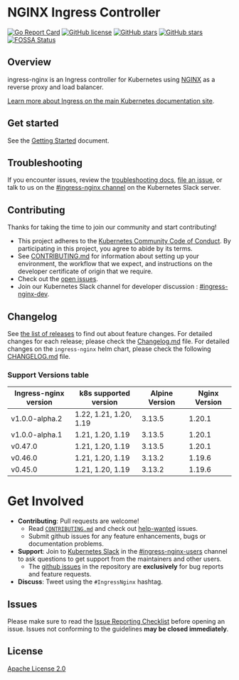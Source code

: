 # NGINX Ingress Controller

[![Go Report Card](https://goreportcard.com/badge/github.com/kubernetes/ingress-nginx)](https://goreportcard.com/report/github.com/kubernetes/ingress-nginx)
[![GitHub license](https://img.shields.io/github/license/kubernetes/ingress-nginx.svg)](https://github.com/kubernetes/ingress-nginx/blob/master/LICENSE)
[![GitHub stars](https://img.shields.io/github/stars/kubernetes/ingress-nginx.svg)](https://github.com/kubernetes/ingress-nginx/stargazers)
[![GitHub stars](https://img.shields.io/badge/contributions-welcome-orange.svg)](https://github.com/kubernetes/ingress-nginx/blob/master/CONTRIBUTING.md)
[![FOSSA Status](https://app.fossa.io/api/projects/git%2Bgithub.com%2Fkubernetes%2Fingress-nginx.svg?type=shield)](https://app.fossa.io/projects/git%2Bgithub.com%2Fkubernetes%2Fingress-nginx?ref=badge_shield)

## Overview

ingress-nginx is an Ingress controller for Kubernetes using [NGINX](https://www.nginx.org/) as a reverse proxy and load balancer.

[Learn more about Ingress on the main Kubernetes documentation site](https://kubernetes.io/docs/concepts/services-networking/ingress/).

## Get started

See the [Getting Started](https://kubernetes.github.io/ingress-nginx/deploy/) document.

## Troubleshooting

If you encounter issues, review the [troubleshooting docs](docs/troubleshooting.md), [file an issue](https://github.com/kubernetes/ingress-nginx/issues), or talk to us on the [#ingress-nginx channel](https://kubernetes.slack.com/messages/ingress-nginx) on the Kubernetes Slack server.

## Contributing

Thanks for taking the time to join our community and start contributing!

- This project adheres to the [Kubernetes Community Code of Conduct](https://git.k8s.io/community/code-of-conduct.md). By participating in this project, you agree to abide by its terms.
- See [CONTRIBUTING.md](CONTRIBUTING.md) for information about setting up your environment, the workflow that we expect, and instructions on the developer certificate of origin that we require.
- Check out the [open issues](https://github.com/kubernetes/ingress-nginx).
- Join our Kubernetes Slack channel for developer discussion : [#ingress-nginx-dev](https://kubernetes.slack.com/archives/C021E147ZA4).

## Changelog

See [the list of releases](https://github.com/kubernetes/ingress-nginx/releases) to find out about feature changes.
For detailed changes for each release; please check the [Changelog.md](Changelog.md) file.
For detailed changes on the `ingress-nginx` helm chart, please check the following [CHANGELOG.md](charts/ingress-nginx/CHANGELOG.md) file.

### Support Versions table 

| Ingress-nginx version | k8s supported version  | Alpine Version | Nginx Version |
|-----------------------|-------------           |----------------|---------------|
| v1.0.0-alpha.2        | 1.22, 1.21, 1.20, 1.19 | 3.13.5         |  1.20.1       |
| v1.0.0-alpha.1        | 1.21, 1.20, 1.19       | 3.13.5         |  1.20.1       |
| v0.47.0               | 1.21, 1.20, 1.19       | 3.13.5         |  1.20.1       |
| v0.46.0               | 1.21, 1.20, 1.19       | 3.13.2         |  1.19.6       |
| v0.45.0               | 1.21, 1.20, 1.19       | 3.13.2         |  1.19.6       |

# Get Involved

- **Contributing**: Pull requests are welcome!
  - Read [`CONTRIBUTING.md`](CONTRIBUTING.md) and check out [help-wanted](https://github.com/kubernetes/ingress-nginx/labels/help%20wanted) issues.
  - Submit github issues for any feature enhancements, bugs or documentation problems.
- **Support**: Join to [Kubernetes Slack](http://slack.kubernetes.io/) in the [#ingress-nginx-users](https://kubernetes.slack.com/messages/CANQGM8BA/) channel to ask questions to get support from the maintainers and other users.
  - The [github issues](https://github.com/kubernetes/ingress-nginx/issues) in the repository are **exclusively** for bug reports and feature requests.
- **Discuss**: Tweet using the `#IngressNginx` hashtag.

## Issues

Please make sure to read the [Issue Reporting Checklist](https://github.com/kubernetes/ingress-nginx/blob/master/CONTRIBUTING.md#issue-reporting-guidelines) before opening an issue. Issues not conforming to the guidelines **may be closed immediately**.

## License

[Apache License 2.0](https://github.com/kubernetes/ingress-nginx/blob/master/LICENSE)
